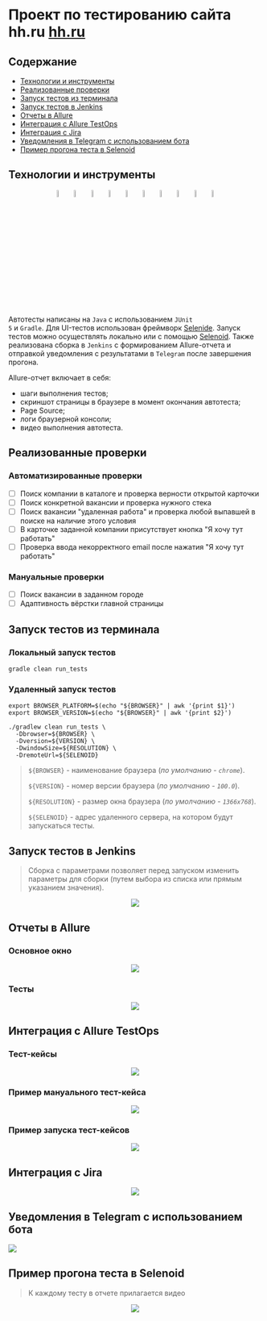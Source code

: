 <h1 >Проект по тестированию сайта hh.ru <a href="https://hh.ru/ ">hh.ru</a></h1>

## Содержание

* <a href="#tools">Технологии и инструменты</a>
* <a href="#cases">Реализованные проверки</a>
* <a href="#console">Запуск тестов из терминала</a>
* <a href="#jenkins">Запуск тестов в Jenkins</a>
* <a href="#allure">Отчеты в Allure</a>
* <a href="#testops">Интеграция с Allure TestOps</a>
* <a href="#testops">Интеграция с Jira</a>
* <a href="#telegram">Уведомления в Telegram с использованием бота</a>
* <a href="#video">Пример прогона теста в Selenoid</a>

<a id="tools"></a>
## Технологии и инструменты

<p align="center">
<img width="6%" title="IntelliJ IDEA" src="/forReadMe/icons/IntelliJ_IDEA.png">
<img width="6%" title="Java" src="/forReadMe/icons/Java.png">
<img width="6%" title="Selenide" src="/forReadMe/icons/Selenide.png">
<img width="6%" title="Selenoid" src="/forReadMe/icons/Selenoid.png">
<img width="6%" title="Allure Report" src="/forReadMe/icons/Allure_Report.png">
<img width="6%" title="Gradle" src="/forReadMe/icons/Gradle.png">
<img width="6%" title="JUnit5" src="/forReadMe/icons/JUnit5.png">
<img width="6%" title="GitHub" src="/forReadMe/icons/GitHub.jpeg">
<img width="6%" title="Jenkins" src="/forReadMe/icons/Jenkins.png">
<img width="6%" title="Allure TestOps" src="/forReadMe/icons/AllureTestOps.png">
</p>

Автотесты написаны на <code>Java</code> с использованием <code>JUnit 5</code> и <code>Gradle</code>.
Для UI-тестов использован фреймворк [Selenide](https://selenide.org/).
Запуск тестов можно осуществлять локально или с помощью [Selenoid](https://aerokube.com/selenoid/).
Также реализована сборка в <code>Jenkins</code> с формированием Allure-отчета и отправкой уведомления с результатами в <code>Telegram</code> после завершения прогона.

Allure-отчет включает в себя:
* шаги выполнения тестов;
* скриншот страницы в браузере в момент окончания автотеста;
* Page Source;
* логи браузерной консоли;
* видео выполнения автотеста.

<a id="cases"></a>
## Реализованные проверки

### Автоматизированные проверки
- [ ] Поиск компании в каталоге и проверка верности открытой карточки
- [ ] Поиск конкретной вакансии и проверка нужного стека
- [ ] Поиск вакансии "удаленная работа" и проверка любой выпавшей в поиске на наличие этого условия
- [ ] В карточке заданной компании присутствует кнопка "Я хочу тут работать"
- [ ] Проверка ввода некорректного email после нажатия "Я хочу тут работать"

### Мануальные проверки
- [ ] Поиск вакансии в заданном городе
- [ ] Адаптивность вёрстки главной страницы

<a id="console"></a>
##  Запуск тестов из терминала
### Локальный запуск тестов

```
gradle clean run_tests 
```

### Удаленный запуск тестов

```
export BROWSER_PLATFORM=$(echo "${BROWSER}" | awk '{print $1}')
export BROWSER_VERSION=$(echo "${BROWSER}" | awk '{print $2}')

./gradlew clean run_tests \
  -Dbrowser=${BROWSER} \
  -Dversion=${VERSION} \
  -DwindowSize=${RESOLUTION} \
  -DremoteUrl=${SELENOID}
```

> `${BROWSER}` - наименование браузера (_по умолчанию - <code>chrome</code>_).
> 
> `${VERSION}` - номер версии браузера (_по умолчанию - <code>100.0</code>_).
> 
> `${RESOLUTION}` - размер окна браузера (_по умолчанию - <code>1366x768</code>_).
>
> `${SELENOID}` - адрес удаленного сервера, на котором будут запускаться тесты.

<a id="jenkins"></a>
## Запуск тестов в Jenkins

> Сборка с параметрами позволяет перед запуском изменить параметры для сборки (путем выбора из списка или прямым указанием значения).

<p align="center">
<img src="/forReadMe/images/jenkinsStartRun.jpg"/></a>
</p>

<a id="allure"></a>
## Отчеты в Allure

### Основное окно

<p align="center">
<img src="/forReadMe/images/allureReport.jpg">
</p>

### Тесты

<p align="center">
<img src="/forReadMe/images/allureReportTests.jpg">
</p>

<a id="testops"></a>
## Интеграция с Allure TestOps 

### Тест-кейсы
<p align="center">
<img src="/forReadMe/images/allureTestOps.jpg">
</p>

### Пример мануального тест-кейса
<p align="center">
<img src="/forReadMe/images/allureTestOpsManual.jpg">
</p>

### Пример запуска тест-кейсов
<p align="center">
<img src="/forReadMe/images/allureReportTestsStartRun.jpg">
</p>

<a id="jira"></a>
## Интеграция с Jira 
<p align="center">
<img src="/forReadMe/icon/Jira.png">
</p>

<a id="telegram"></a>
## Уведомления в Telegram с использованием бота

<p>
<img src="/forReadMe/images/telegram.jpg">
</p>

<a id="video"></a>
## Пример прогона теста в Selenoid

> К каждому тесту в отчете прилагается видео
<p align="center">
  <img src="/forReadMe/images/hhru_video.gif">
</p>
